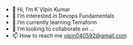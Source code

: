 - 👋 Hi, I’m K VIpin Kumar
- 👀 I’m interested in Devops Fundamentals 
- 🌱 I’m currently learning Terraform
- 💞️ I’m looking to collaborate on ...
- 📫 How to reach me vipin040592@gmail.com
